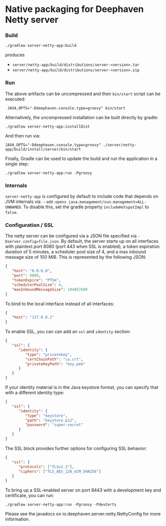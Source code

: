 # Native packaging for Deephaven Netty server

### Build

```shell
./gradlew server-netty-app:build
```

produces

* `server/netty-app/build/distributions/server-<version>.tar`
* `server/netty-app/build/distributions/server-<version>.zip`

### Run

The above artifacts can be uncompressed and their `bin/start` script can be executed:

```shell
 JAVA_OPTS="-Ddeephaven.console.type=groovy" bin/start
```

Alternatively, the uncompressed installation can be built directly by gradle:

```shell
./gradlew server-netty-app:installDist
```

And then run via:

```shell
JAVA_OPTS="-Ddeephaven.console.type=groovy" ./server/netty-app/build/install/server/bin/start
```

Finally, Gradle can be used to update the build and run the application in a single step:

```shell
./gradlew server-netty-app:run -Pgroovy
```

### Internals

`server-netty-app` is configured by default to include code that depends on JVM internals via
`--add-opens java.management/sun.management=ALL-UNNAMED`. To disable this, set the gradle property `includeHotspotImpl`
to `false`.

### Configuration / SSL

The netty server can be configured via a JSON file specified via `-Dserver.config=file.json`. By default, the server
starts up on all interfaces with plaintext port 8080 (port 443 when SSL is enabled), a token expiration duration of
5 minutes, a scheduler pool size of 4, and a max inbound message size of 100 MiB. This is represented by the following
JSON:

```json
{
   "host": "0.0.0.0",
   "port": 8080,
   "tokenExpire": "PT5m",
   "schedulerPoolSize": 4,
   "maxInboundMessageSize": 104857600
}
```

To bind to the local interface instead of all interfaces:
```json
{
   "host": "127.0.0.1"
}
```

To enable SSL, you can can add an `ssl` and `identity` section:

```json
{
   "ssl": {
      "identity": {
         "type": "privatekey",
         "certChainPath": "ca.crt",
         "privateKeyPath": "key.pem"
      }
   }
}
```

If your identity material is in the Java keystore format, you can specify that with a different identity type:

```json
{
   "ssl": {
      "identity": {
         "type": "keystore",
         "path": "keystore.p12",
         "password": "super-secret"
      }
   }
}
```

The SSL block provides further options for configuring SSL behavior:

```json
{
   "ssl": {
      "protocols": ["TLSv1.3"],
      "ciphers": ["TLS_AES_128_GCM_SHA256"]
   }
}
```

To bring up a SSL-enabled server on port 8443 with a development key and certificate, you can run:

```shell
./gradlew server-netty-app:run -Pgroovy -PdevCerts
```

Please see the javadocs on io.deephaven.server.netty.NettyConfig for more information.

